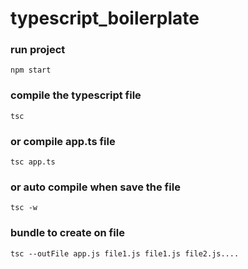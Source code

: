 # typescript_boilerplate

### run project
`npm start`

### compile the typescript file
`tsc`

### or compile app.ts file
`tsc app.ts`

### or auto compile when save the file
`tsc -w`

### bundle to create on file
`tsc --outFile app.js file1.js file1.js file2.js....`

